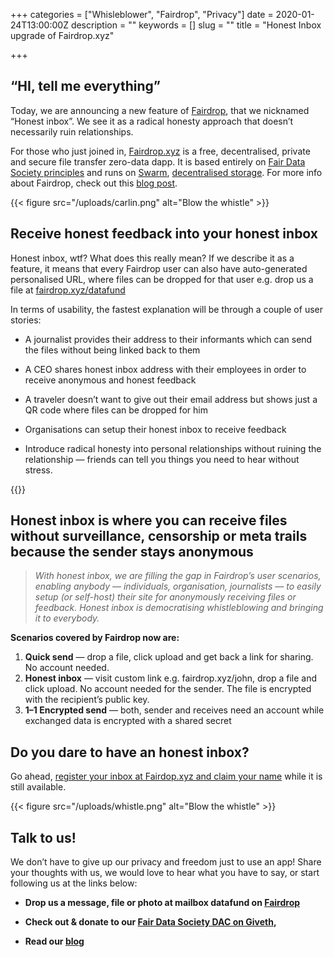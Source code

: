 +++
categories = ["Whisleblower", "Fairdrop", "Privacy"]
date = 2020-01-24T13:00:00Z
description = ""
keywords = []
slug = ""
title = "Honest Inbox upgrade of Fairdrop.xyz"

+++
## “HI, tell me everything”

Today, we are announcing a new feature of [Fairdrop](https://fairdrop.xyz/), that we nicknamed “Honest inbox”. We see it as a radical honesty approach that doesn’t necessarily ruin relationships.

For those who just joined in, [Fairdrop.xyz](https://fairdrop.xyz/) is a free, decentralised, private and secure file transfer zero-data dapp. It is based entirely on [Fair Data Society principles](https://principles.fairdatasociety.org) and runs on [Swarm](https://swarm.ethereum.org/), [decentralised storage](https://swarm.ethereum.org/). For more info about Fairdrop, check out this [blog post](https://medium.com/fair-data-society/fairdrop-secure-private-unstoppable-file-transfer-for-the-free-world-7200f948bb32).


{{< figure src="/uploads/carlin.png" alt="Blow the whistle" >}}

## **Receive honest feedback into your honest inbox**

Honest inbox, wtf? What does this really mean? If we describe it as a feature, it means that every Fairdrop user can also have auto-generated personalised URL, where files can be dropped for that user e.g. drop us a file at [fairdrop.xyz/datafund](https://fairdrop.xyz/datafund)

In terms of usability, the fastest explanation will be through a couple of user stories:

* A journalist provides their address to their informants which can send the files without being linked back to them

* A CEO shares honest inbox address with their employees in order to receive anonymous and honest feedback

* A traveler doesn’t want to give out their email address but shows just a QR code where files can be dropped for him

* Organisations can setup their honest inbox to receive feedback

* Introduce radical honesty into personal relationships without ruining the relationship — friends can tell you things you need to hear without stress.

{{<youtube yO8OK3QBMOs>}}

## Honest inbox is where you can receive files without surveillance, censorship or meta trails because the sender stays anonymous
> *With honest inbox, we are filling the gap in Fairdrop’s user scenarios, enabling anybody — individuals, organisation, journalists — to easily setup (or self-host) their site for anonymously receiving files or feedback. Honest inbox is democratising whistleblowing and bringing it to everybody.*

**Scenarios covered by Fairdrop now are:**
1. **Quick send** — drop a file, click upload and get back a link for sharing. No account needed.
2. **Honest inbox** — visit custom link e.g. fairdrop.xyz/john, drop a file and click upload. No account needed for the sender. The file is encrypted with the recipient’s public key.
3. **1–1 Encrypted send** — both, sender and receives need an account while exchanged data is encrypted with a shared secret

## Do you dare to have an honest inbox?

Go ahead, [register your inbox at Fairdop.xyz and claim your name](https://fairdrop.xyz/) while it is still available.

{{< figure src="/uploads/whistle.png" alt="Blow the whistle" >}}

## Talk to us!

We don’t have to give up our privacy and freedom just to use an app! Share your thoughts with us, we would love to hear what you have to say, or start following us at the links below:

* **Drop us a message, file or photo at mailbox datafund on [Fairdrop](https://fairdrop.xyz/datafund)**

* **Check out & donate to our [Fair Data Society DAC on Giveth](https://beta.giveth.io/dacs/5c34b2e746d9c67925654070),**

* **Read our [blog](https://blog.fairdatasociety.org/)**

